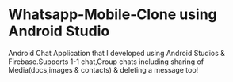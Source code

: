 # Whatsapp-Mobile-Clone using Android Studio
 Android Chat Application that I developed using Android Studios & Firebase.Supports 1-1 chat,Group chats including sharing of Media(docs,images & contacts) & deleting a message too!

